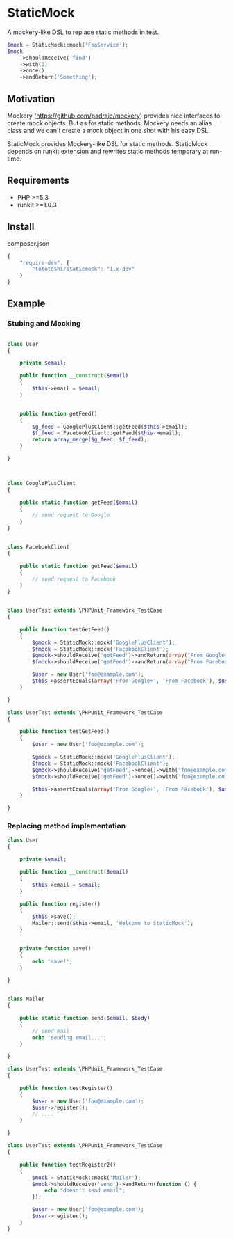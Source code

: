 # StaticMock

A mockery-like DSL to replace static methods in test.

```php
$mock = StaticMock::mock('FooService');
$mock
    ->shouldReceive('find')
    ->with(1)
    ->once()
    ->andReturn('Something');
```

## Motivation

Mockery (https://github.com/padraic/mockery) provides nice interfaces to create mock objects. But as for static methods, Mockery needs an alias class and we can't create a mock object in one shot with his easy DSL.


StaticMock provides Mockery-like DSL for static methods. StaticMock depends on runkit extension and rewrites static methods temporary at run-time.

## Requirements

 - PHP >=5.3
 - runkit >=1.0.3

## Install

composer.json

```js
{
    "require-dev": {
        "tototoshi/staticmock": "1.x-dev"
    }
}
```

## Example
### Stubing and Mocking

```php

class User
{

    private $email;

    public function __construct($email)
    {
        $this->email = $email;
    }


    public function getFeed()
    {
        $g_feed = GooglePlusClient::getFeed($this->email);
        $f_feed = FacebookClient::getFeed($this->email);
        return array_merge($g_feed, $f_feed);
    }

}



class GooglePlusClient
{

    public static function getFeed($email)
    {
        // send request to Google
    }
}


class FacebookClient
{

    public static function getFeed($email)
    {
        // send request to Facebook
    }
}


```
```php

class UserTest extends \PHPUnit_Framework_TestCase
{

    public function testGetFeed()
    {
        $gmock = StaticMock::mock('GooglePlusClient');
        $fmock = StaticMock::mock('FacebookClient');
        $gmock->shouldReceive('getFeed')->andReturn(array("From Google+"));
        $fmock->shouldReceive('getFeed')->andReturn(array("From Facebook"));

        $user = new User('foo@example.com');
        $this->assertEquals(array('From Google+', 'From Facebook'), $user->getFeed());
    }

}
```

```php
class UserTest extends \PHPUnit_Framework_TestCase
{

    public function testGetFeed()
    {
        $user = new User('foo@example.com');

        $gmock = StaticMock::mock('GooglePlusClient');
        $fmock = StaticMock::mock('FacebookClient');
        $gmock->shouldReceive('getFeed')->once()->with('foo@example.com')->andReturn(array("From Google+"));
        $fmock->shouldReceive('getFeed')->once()->with('foo@example.co')->andReturn(array("From Facebook"));

        $this->assertEquals(array('From Google+', 'From Facebook'), $user->getFeed());
    }

}
```

### Replacing method implementation

```php
class User
{

    private $email;

    public function __construct($email)
    {
        $this->email = $email;
    }

    public function register()
    {
        $this->save();
        Mailer::send($this->email, 'Welcome to StaticMock');
    }


    private function save()
    {
        echo 'save!';
    }

}


class Mailer
{

    public static function send($email, $body)
    {
        // send mail
        echo 'sending email...';
    }

}

```

```php
class UserTest extends \PHPUnit_Framework_TestCase
{

    public function testRegister()
    {
        $user = new User('foo@example.com');
        $user->register();
        // ....
    }

}
```

```php
class UserTest extends \PHPUnit_Framework_TestCase
{

    public function testRegister2()
    {
        $mock = StaticMock::mock('Mailer');
        $mock->shouldReceive('send')->andReturn(function () {
            echo "doesn't send email";
        });

        $user = new User('foo@example.com');
        $user->register();
    }
}
```
